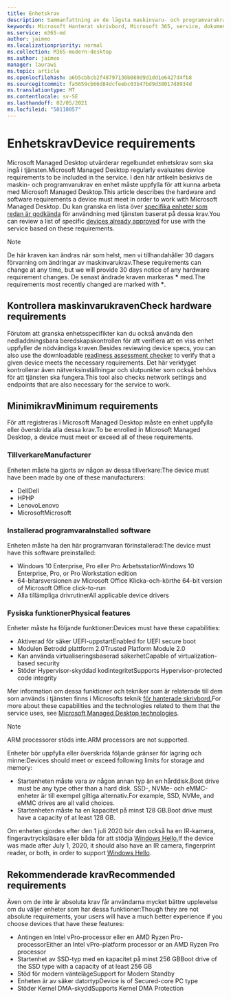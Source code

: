 ```yaml
---
title: Enhetskrav
description: Sammanfattning av de lägsta maskinvaru- och programvarukraven för enheter för Microsoft Managed Desktop
keywords: Microsoft Hanterat skrivbord, Microsoft 365, service, dokumentation
ms.service: m365-md
author: jaimeo
ms.localizationpriority: normal
ms.collection: M365-modern-desktop
ms.author: jaimeo
manager: laurawi
ms.topic: article
ms.openlocfilehash: a6b5cbbcb2f48797130b080d9d1dd1e6427d4fb8
ms.sourcegitcommit: fa5659cb66d84dcfeebc03b47bd9d38017d8934d
ms.translationtype: MT
ms.contentlocale: sv-SE
ms.lasthandoff: 02/05/2021
ms.locfileid: "50110057"
---
```

# <a name="device-requirements"></a><span data-ttu-id="cde9b-104">Enhetskrav</span><span class="sxs-lookup"><span data-stu-id="cde9b-104">Device requirements</span></span>

<span data-ttu-id="cde9b-105">Microsoft Managed Desktop utvärderar regelbundet enhetskrav som ska ingå i tjänsten.</span><span class="sxs-lookup"><span data-stu-id="cde9b-105">Microsoft Managed Desktop regularly evaluates device requirements to be included in the service.</span></span> <span data-ttu-id="cde9b-106">I den här artikeln beskrivs de maskin- och programvarukrav en enhet måste uppfylla för att kunna arbeta med Microsoft Managed Desktop.</span><span class="sxs-lookup"><span data-stu-id="cde9b-106">This article describes the hardware and software requirements a device must meet in order to work with Microsoft Managed Desktop.</span></span> <span data-ttu-id="cde9b-107">Du kan granska en lista över [specifika enheter som redan är godkända](device-list.md) för användning med tjänsten baserat på dessa krav.</span><span class="sxs-lookup"><span data-stu-id="cde9b-107">You can review a list of specific [devices already approved](device-list.md) for use with the service based on these requirements.</span></span>

> [!NOTE]
> <span data-ttu-id="cde9b-108">De här kraven kan ändras när som helst, men vi tillhandahåller 30 dagars förvarning om ändringar av maskinvarukrav.</span><span class="sxs-lookup"><span data-stu-id="cde9b-108">These requirements can change at any time, but we will provide 30 days notice of any hardware requirement changes.</span></span> <span data-ttu-id="cde9b-109">De senast ändrade kraven markeras **\*** med.</span><span class="sxs-lookup"><span data-stu-id="cde9b-109">The requirements most recently changed are marked with **\***.</span></span> 

## <a name="check-hardware-requirements"></a><span data-ttu-id="cde9b-110">Kontrollera maskinvarukraven</span><span class="sxs-lookup"><span data-stu-id="cde9b-110">Check hardware requirements</span></span>

<span data-ttu-id="cde9b-111">Förutom att granska enhetsspecifikter kan du [](../get-ready/readiness-assessment-downloadable.md) också använda den nedladdningsbara beredskapskontrollen för att verifiera att en viss enhet uppfyller de nödvändiga kraven.</span><span class="sxs-lookup"><span data-stu-id="cde9b-111">Besides reviewing device specs, you can also use the downloadable [readiness assessment checker](../get-ready/readiness-assessment-downloadable.md) to verify that a given device meets the necessary requirements.</span></span> <span data-ttu-id="cde9b-112">Det här verktyget kontrollerar även nätverksinställningar och slutpunkter som också behövs för att tjänsten ska fungera.</span><span class="sxs-lookup"><span data-stu-id="cde9b-112">This tool also checks network settings and endpoints that are also necessary for the service to work.</span></span>

## <a name="minimum-requirements"></a><span data-ttu-id="cde9b-113">Minimikrav</span><span class="sxs-lookup"><span data-stu-id="cde9b-113">Minimum requirements</span></span>

<span data-ttu-id="cde9b-114">För att registreras i Microsoft Managed Desktop måste en enhet uppfylla eller överskrida alla dessa krav.</span><span class="sxs-lookup"><span data-stu-id="cde9b-114">To be enrolled in Microsoft Managed Desktop, a device must meet or exceed all of these requirements.</span></span>

### <a name="manufacturer"></a><span data-ttu-id="cde9b-115">Tillverkare</span><span class="sxs-lookup"><span data-stu-id="cde9b-115">Manufacturer</span></span>

<span data-ttu-id="cde9b-116">Enheten måste ha gjorts av någon av dessa tillverkare:</span><span class="sxs-lookup"><span data-stu-id="cde9b-116">The device must have been made by one of these manufacturers:</span></span>

- <span data-ttu-id="cde9b-117">Dell</span><span class="sxs-lookup"><span data-stu-id="cde9b-117">Dell</span></span>
- <span data-ttu-id="cde9b-118">HP</span><span class="sxs-lookup"><span data-stu-id="cde9b-118">HP</span></span>
- <span data-ttu-id="cde9b-119">Lenovo</span><span class="sxs-lookup"><span data-stu-id="cde9b-119">Lenovo</span></span>
- <span data-ttu-id="cde9b-120">Microsoft</span><span class="sxs-lookup"><span data-stu-id="cde9b-120">Microsoft</span></span>


### <a name="installed-software"></a><span data-ttu-id="cde9b-121">Installerad programvara</span><span class="sxs-lookup"><span data-stu-id="cde9b-121">Installed software</span></span>

<span data-ttu-id="cde9b-122">Enheten måste ha den här programvaran förinstallerad:</span><span class="sxs-lookup"><span data-stu-id="cde9b-122">The device must have this software preinstalled:</span></span>

- <span data-ttu-id="cde9b-123">Windows 10 Enterprise, Pro eller Pro Arbetsstation</span><span class="sxs-lookup"><span data-stu-id="cde9b-123">Windows 10 Enterprise, Pro, or Pro Workstation edition</span></span>
- <span data-ttu-id="cde9b-124">64-bitarsversionen av Microsoft Office Klicka-och-kör</span><span class="sxs-lookup"><span data-stu-id="cde9b-124">the 64-bit version of Microsoft Office click-to-run</span></span> 
- <span data-ttu-id="cde9b-125">Alla tillämpliga drivrutiner</span><span class="sxs-lookup"><span data-stu-id="cde9b-125">All applicable device drivers</span></span>


### <a name="physical-features"></a><span data-ttu-id="cde9b-126">Fysiska funktioner</span><span class="sxs-lookup"><span data-stu-id="cde9b-126">Physical features</span></span>

<span data-ttu-id="cde9b-127">Enheter måste ha följande funktioner:</span><span class="sxs-lookup"><span data-stu-id="cde9b-127">Devices must have these capabilities:</span></span>

- <span data-ttu-id="cde9b-128">Aktiverad för säker UEFI-uppstart</span><span class="sxs-lookup"><span data-stu-id="cde9b-128">Enabled for UEFI secure boot</span></span> 
- <span data-ttu-id="cde9b-129">Modulen Betrodd plattform 2.0</span><span class="sxs-lookup"><span data-stu-id="cde9b-129">Trusted Platform Module 2.0</span></span> 
- <span data-ttu-id="cde9b-130">Kan använda virtualiseringsbaserad säkerhet</span><span class="sxs-lookup"><span data-stu-id="cde9b-130">Capable of virtualization-based security</span></span> 
- <span data-ttu-id="cde9b-131">Stöder Hypervisor-skyddad kodintegritet</span><span class="sxs-lookup"><span data-stu-id="cde9b-131">Supports Hypervisor-protected code integrity</span></span> 

<span data-ttu-id="cde9b-132">Mer information om dessa funktioner och tekniker som är relaterade till dem som används i tjänsten finns i Microsofts teknik [för hanterade skrivbord.](../intro/technologies.md)</span><span class="sxs-lookup"><span data-stu-id="cde9b-132">For more about these capabilities and the technologies related to them that the service uses, see [Microsoft Managed Desktop technologies](../intro/technologies.md).</span></span>

> [!NOTE]
> <span data-ttu-id="cde9b-133">ARM processorer stöds inte.</span><span class="sxs-lookup"><span data-stu-id="cde9b-133">ARM processors are not supported.</span></span>

<span data-ttu-id="cde9b-134">Enheter bör uppfylla eller överskrida följande gränser för lagring och minne:</span><span class="sxs-lookup"><span data-stu-id="cde9b-134">Devices should meet or exceed following limits for storage and memory:</span></span>

- <span data-ttu-id="cde9b-135">Startenheten måste vara av någon annan typ än en hårddisk.</span><span class="sxs-lookup"><span data-stu-id="cde9b-135">Boot drive must be any type other than a hard disk.</span></span> <span data-ttu-id="cde9b-136">SSD-, NVMe- och eMMC-enheter är till exempel giltiga alternativ.</span><span class="sxs-lookup"><span data-stu-id="cde9b-136">For example, SSD, NVMe, and eMMC drives are all valid choices.</span></span>
- <span data-ttu-id="cde9b-137">Startenheten måste ha en kapacitet på minst 128 GB.</span><span class="sxs-lookup"><span data-stu-id="cde9b-137">Boot drive must have a capacity of at least 128 GB.</span></span>

<span data-ttu-id="cde9b-138">Om enheten gjordes efter den 1 juli 2020 bör den också ha en IR-kamera, fingeravtrycksläsare eller båda för att stödja [Windows Hello.](https://docs.microsoft.com/windows-hardware/design/device-experiences/windows-hello-enhanced-sign-in-security)</span><span class="sxs-lookup"><span data-stu-id="cde9b-138">If the device was made after July 1, 2020, it should also have an IR camera, fingerprint reader, or both, in order to support [Windows Hello](https://docs.microsoft.com/windows-hardware/design/device-experiences/windows-hello-enhanced-sign-in-security).</span></span>

## <a name="recommended-requirements"></a><span data-ttu-id="cde9b-139">Rekommenderade krav</span><span class="sxs-lookup"><span data-stu-id="cde9b-139">Recommended requirements</span></span>

<span data-ttu-id="cde9b-140">Även om de inte är absoluta krav får användarna mycket bättre upplevelse om du väljer enheter som har dessa funktioner:</span><span class="sxs-lookup"><span data-stu-id="cde9b-140">Though they are not absolute requirements, your users will have a much better experience if you choose devices that have these features:</span></span>

- <span data-ttu-id="cde9b-141">Antingen en Intel vPro-processor eller en AMD Ryzen Pro-processor</span><span class="sxs-lookup"><span data-stu-id="cde9b-141">Either an Intel vPro-platform processor or an AMD Ryzen Pro processor</span></span>
- <span data-ttu-id="cde9b-142">Startenhet av SSD-typ med en kapacitet på minst 256 GB</span><span class="sxs-lookup"><span data-stu-id="cde9b-142">Boot drive of the SSD type with a capacity of at least 256 GB</span></span>
- <span data-ttu-id="cde9b-143">Stöd för modern vänteläge</span><span class="sxs-lookup"><span data-stu-id="cde9b-143">Support for Modern Standby</span></span>
- <span data-ttu-id="cde9b-144">Enheten är av säker datortyp</span><span class="sxs-lookup"><span data-stu-id="cde9b-144">Device is of Secured-core PC type</span></span>
- <span data-ttu-id="cde9b-145">Stöder Kernel DMA-skydd</span><span class="sxs-lookup"><span data-stu-id="cde9b-145">Supports Kernel DMA Protection</span></span>
